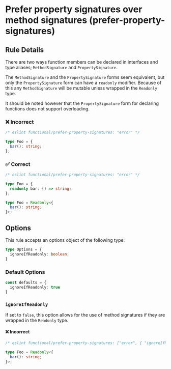 # Prefer property signatures over method signatures (prefer-property-signatures)

## Rule Details

There are two ways function members can be declared in interfaces and type aliases; `MethodSignature` and `PropertySignature`.

The `MethodSignature` and the `PropertySignature` forms seem equivalent, but only the `PropertySignature` form can have a `readonly` modifier.
Because of this any `MethodSignature` will be mutable unless wrapped in the `Readonly` type.

It should be noted however that the `PropertySignature` form for declaring functions does not support overloading.

### ❌ Incorrect

<!-- eslint-skip -->

```ts
/* eslint functional/prefer-property-signatures: "error" */

type Foo = {
  bar(): string;
};
```

### ✅ Correct

<!-- eslint-disable @typescript-eslint/no-redeclare -->

```ts
/* eslint functional/prefer-property-signatures: "error" */

type Foo = {
  readonly bar: () => string;
};

type Foo = Readonly<{
  bar(): string;
}>;
```

## Options

This rule accepts an options object of the following type:

```ts
type Options = {
  ignoreIfReadonly: boolean;
}
```

### Default Options

```ts
const defaults = {
  ignoreIfReadonly: true
}
```

### `ignoreIfReadonly`

If set to `false`, this option allows for the use of method signatures if they are wrapped in the `Readonly` type.

#### ❌ Incorrect

<!-- eslint-skip -->

```ts
/* eslint functional/prefer-property-signatures: ["error", { "ignoreIfReadonly": false } ] */

type Foo = Readonly<{
  bar(): string;
}>;
```
